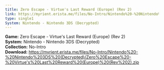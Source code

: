 ```yaml
---
title: Zero Escape - Virtue's Last Reward (Europe) (Rev 2)
link: https://myrient.erista.me/files/No-Intro/Nintendo%20-%20Nintendo%203DS%20(Decrypted)/Zero%20Escape%20-%20Virtue's%20Last%20Reward%20(Europe)%20(Rev%202).zip
type: single1
System: Nintendo - Nintendo 3DS (Decrypted)
---
```

<b>Game:</b> Zero Escape - Virtue's Last Reward (Europe) (Rev 2)<br>
<b>System:</b> Nintendo - Nintendo 3DS (Decrypted)<br>
<b>Collection:</b> No-Intro<br>
<b>Download:</b> https://myrient.erista.me/files/No-Intro/Nintendo%20-%20Nintendo%203DS%20(Decrypted)/Zero%20Escape%20-%20Virtue's%20Last%20Reward%20(Europe)%20(Rev%202).zip